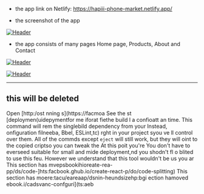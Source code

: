 
- the app link on Netlify: https://hapiii-phone-market.netlify.app/

-  the screenshot of the app

[![Header](https://res.cloudinary.com/hapiii/image/upload/v1668615299/react-apps/skkmusj7q4drfdzqfyqa.png)](https://some-url.dev/)


- the app consists of many pages Home page, Products, About and Contact


[![Header](https://res.cloudinary.com/hapiii/image/upload/v1668716003/react-apps/eot8rwmvg8foqxvqeflc.png)](https://some-url.dev/)


[![Header](https://res.cloudinary.com/hapiii/image/upload/v1668716003/react-apps/enqhe2bcx13nxvfjucuw.png)](https://some-url.dev/)


-------------------------------------------------------------------
this will be deleted
---------------------------------------------------------------------
Open [http:/ost
nning s](https://facmoa
See the st [deploymen(uidepymentfor me iforat
fiethe build l a confioatt an time. This command will rem the singlebild dependency from your 
Instead, onfiguration filneeba, Bbel, ESLint,tc) rght in your project syou ve ll control over them. All of the commds except `eject` will still work, but they will oint to the copied criptso you can tweak the At this poit you're 
You don't have to everseed suitable for small and mide deployment,nd you shodn't fl o blited to use this feu. However we understand that this tool wouldn't be us you ar
This section has mvepsbookihioreate-rea-pp/ds/code-]hts:facbook.ghub.io/create-react-p/do/code-splitting)
This section has moere:tacu/eareaap/dsnin-heundsizehp:bgi
ection hamoved ebook.i/cadsvanc-confguri](ts:aeb
